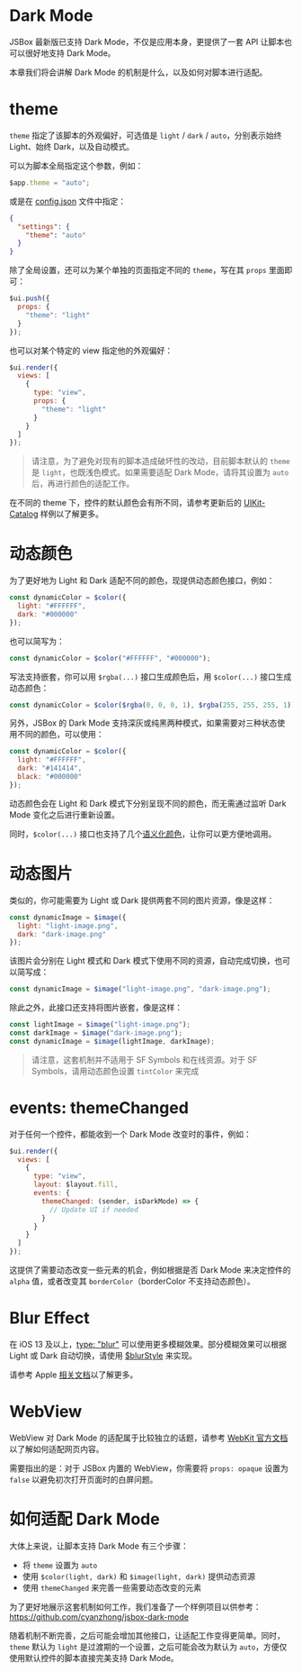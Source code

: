 # Dark Mode

JSBox 最新版已支持 Dark Mode，不仅是应用本身，更提供了一套 API 让脚本也可以很好地支持 Dark Mode。

本章我们将会讲解 Dark Mode 的机制是什么，以及如何对脚本进行适配。

# theme

`theme` 指定了该脚本的外观偏好，可选值是 `light` / `dark` / `auto`，分别表示始终 Light、始终 Dark，以及自动模式。

可以为脚本全局指定这个参数，例如：

```js
$app.theme = "auto";
```

或是在 [config.json](package/intro.md) 文件中指定：

```json
{
  "settings": {
    "theme": "auto"
  }
}
```

除了全局设置，还可以为某个单独的页面指定不同的 `theme`，写在其 `props` 里面即可：

```js
$ui.push({
  props: {
    "theme": "light"
  }
});
```

也可以对某个特定的 view 指定他的外观偏好：

```js
$ui.render({
  views: [
    {
      type: "view",
      props: {
        "theme": "light"
      }
    }
  ]
});
```

> 请注意，为了避免对现有的脚本造成破坏性的改动，目前脚本默认的 `theme` 是 `light`，也既浅色模式。如果需要适配 Dark Mode，请将其设置为 `auto` 后，再进行颜色的适配工作。

在不同的 theme 下，控件的默认颜色会有所不同，请参考更新后的 [UIKit-Catalog](https://github.com/cyanzhong/xTeko/blob/master/extension-scripts/uikit-catalog.js) 样例以了解更多。

# 动态颜色

为了更好地为 Light 和 Dark 适配不同的颜色，现提供动态颜色接口，例如：

```js
const dynamicColor = $color({
  light: "#FFFFFF",
  dark: "#000000"
});
```

也可以简写为：

```js
const dynamicColor = $color("#FFFFFF", "#000000");
```

写法支持嵌套，你可以用 `$rgba(...)` 接口生成颜色后，用 `$color(...)` 接口生成动态颜色：

```js
const dynamicColor = $color($rgba(0, 0, 0, 1), $rgba(255, 255, 255, 1));
```

另外，JSBox 的 Dark Mode 支持深灰或纯黑两种模式，如果需要对三种状态使用不同的颜色，可以使用：

```js
const dynamicColor = $color({
  light: "#FFFFFF",
  dark: "#141414",
  black: "#000000"
});
```

动态颜色会在 Light 和 Dark 模式下分别呈现不同的颜色，而无需通过监听 Dark Mode 变化之后进行重新设置。

同时，`$color(...)` 接口也支持了几个[语义化颜色](function/index.md?id=colorstring)，让你可以更方便地调用。

# 动态图片

类似的，你可能需要为 Light 或 Dark 提供两套不同的图片资源，像是这样：

```js
const dynamicImage = $image({
  light: "light-image.png",
  dark: "dark-image.png"
});
```

该图片会分别在 Light 模式和 Dark 模式下使用不同的资源，自动完成切换，也可以简写成：

```js
const dynamicImage = $image("light-image.png", "dark-image.png");
```

除此之外，此接口还支持将图片嵌套，像是这样：

```js
const lightImage = $image("light-image.png");
const darkImage = $image("dark-image.png");
const dynamicImage = $image(lightImage, darkImage);
```

> 请注意，这套机制并不适用于 SF Symbols 和在线资源。对于 SF Symbols，请用动态颜色设置 `tintColor` 来完成

# events: themeChanged

对于任何一个控件，都能收到一个 Dark Mode 改变时的事件，例如：

```js
$ui.render({
  views: [
    {
      type: "view",
      layout: $layout.fill,
      events: {
        themeChanged: (sender, isDarkMode) => {
          // Update UI if needed
        }
      }
    }
  ]
});
```

这提供了需要动态改变一些元素的机会，例如根据是否 Dark Mode 来决定控件的 `alpha` 值，或者改变其 `borderColor`（borderColor 不支持动态颜色）。

# Blur Effect

在 iOS 13 及以上，[type: "blur"](component/blur.md) 可以使用更多模糊效果。部分模糊效果可以根据 Light 或 Dark 自动切换，请使用 [$blurStyle](data/constant.md?id=blurstyle) 来实现。

请参考 Apple [相关文档](https://developer.apple.com/documentation/uikit/uiblureffectstyle)以了解更多。

# WebView

WebView 对 Dark Mode 的适配属于比较独立的话题，请参考 [WebKit 官方文档](https://webkit.org/blog/8840/dark-mode-support-in-webkit/)以了解如何适配网页内容。

需要指出的是：对于 JSBox 内置的 WebView，你需要将 `props: opaque` 设置为 `false` 以避免初次打开页面时的白屏问题。

# 如何适配 Dark Mode

大体上来说，让脚本支持 Dark Mode 有三个步骤：

- 将 `theme` 设置为 `auto`
- 使用 `$color(light, dark)` 和 `$image(light, dark)` 提供动态资源
- 使用 `themeChanged` 来完善一些需要动态改变的元素

为了更好地展示这套机制如何工作，我们准备了一个样例项目以供参考：https://github.com/cyanzhong/jsbox-dark-mode

随着机制不断完善，之后可能会增加其他接口，让适配工作变得更简单。同时，`theme` 默认为 `light` 是过渡期的一个设置，之后可能会改为默认为 `auto`，方便仅使用默认控件的脚本直接完美支持 Dark Mode。